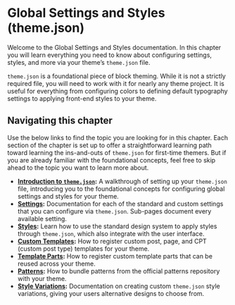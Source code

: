 # Global Settings and Styles (theme.json)

Welcome to the Global Settings and Styles documentation. In this chapter you will learn everything you need to know about configuring settings, styles, and more via your theme’s `theme.json` file.

`theme.json` is a foundational piece of block theming. While it is not a strictly required file, you will need to work with it for nearly any theme project. It is useful for everything from configuring colors to defining default typography settings to applying front-end styles to your theme.

## Navigating this chapter

Use the below links to find the topic you are looking for in this chapter. Each section of the chapter is set up to offer a straightforward learning path toward learning the ins-and-outs of `theme.json` for first-time themers. But if you are already familiar with the foundational concepts, feel free to skip ahead to the topic you want to learn more about.

*   [**Introduction to `theme.json`**](https://developer.wordpress.org/themes/global-settings-and-styles/introduction-to-theme-json/)**:** A walkthrough of setting up your `theme.json` file, introducing you to the foundational concepts for configuring global settings and styles for your theme.
*   [**Settings**](https://developer.wordpress.org/themes/global-settings-and-styles/settings/)**:** Documentation for each of the standard and custom settings that you can configure via `theme.json`. Sub-pages document every available setting.
*   [**Styles**](https://developer.wordpress.org/themes/global-settings-and-styles/styles/)**:** Learn how to use the standard design system to apply styles through `theme.json`, which also integrate with the user interface.
*   [**Custom Templates**](https://developer.wordpress.org/themes/global-settings-and-styles/custom-templates/)**:** How to register custom post, page, and CPT (custom post type) templates for your theme.
*   [**Template Parts**](https://developer.wordpress.org/themes/global-settings-and-styles/template-parts/)**:** How to register custom template parts that can be reused across your theme.
*   [**Patterns**](https://developer.wordpress.org/themes/global-settings-and-styles/patterns/)**:** How to bundle patterns from the official patterns repository with your theme.
*   [**Style Variations**](https://developer.wordpress.org/themes/global-settings-and-styles/style-variations/)**:** Documentation on creating custom `theme.json` style variations, giving your users alternative designs to choose from.